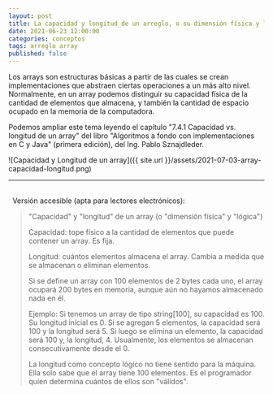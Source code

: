 ```yaml
---
layout: post
title: La capacidad y longitud de un arreglo, o su dimensión física y lógica
date: 2021-06-23 12:00:00
categories: conceptos
tags: arreglo array
published: false
---
```



Los arrays son estructuras básicas a partir de las cuales se crean implementaciones que abstraen ciertas operaciones a un más alto nivel. Normalmente, en un array podemos distinguir su capacidad física de la cantidad de elementos que almacena, y también la cantidad de espacio ocupado en la memoria de la computadora.

Podemos ampliar este tema leyendo el capítulo "7.4.1 Capacidad vs. longitud de un array" del libro "Algoritmos a fondo con implementaciones en C y Java" (primera edición), del Ing. Pablo Sznajdleder.

![Capacidad y Longitud de un array]({{ site.url }}/assets/2021-07-03-array-capacidad-longitud.png)
<hr />
<br />&nbsp;
Versión accesible (apta para lectores electrónicos):

> "Capacidad" y "longitud" de un array (o "dimensión física" y "lógica")
> 
> Capacidad: tope físico a la cantidad de elementos que puede contener un array. Es fija.
> 
> Longitud: cuántos elementos almacena el array. Cambia a medida que se almacenan o eliminan elementos.
> 
> Si se define un array con 100 elementos de 2 bytes cada uno, el array ocupará 200 bytes en memoria, aunque aún no hayamos almacenado nada en él.
> 
> Ejemplo: Si tenemos un array de tipo string[100], su capacidad es 100. Su longitud inicial es 0. Si se agregan 5 elementos, la capacidad será 100 y la longitud será 5. Si luego se elimina un elemento, la capacidad será 100 y, la longitud, 4. Usualmente, los elementos se almacenan consecutivamente desde el 0.
> 
> La longitud como concepto lógico no tiene sentido para la máquina. Ella solo sabe que el array tiene 100 elementos. Es el programador quien determina cuántos de ellos son "válidos".
